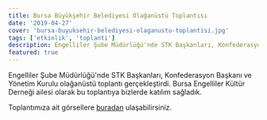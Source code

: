 ```yaml
---
title: Bursa Büyükşehir Belediyesi Olağanüstü Toplantısı
date: '2019-04-27'
cover: 'bursa-buyuksehir-belediyesi-olaganustu-toplantisi.jpg'
tags: ['etkinlik', 'toplanti']
description: Engelliler Şube Müdürlüğü'nde STK Başkanları, Konfederasyon Başkanı ve Yönetim Kurulu olağanüstü toplantı gerçekleştirdi.
featured: true
---
```


Engelliler Şube Müdürlüğü'nde STK Başkanları, Konfederasyon Başkanı ve Yönetim Kurulu olağanüstü toplantı gerçekleştirdi. Bursa Engelliler Kültür Derneği ailesi olarak bu toplantıya bizlerde katılım sağladık.

Toplantımıza ait görsellere <a href="https://photos.app.goo.gl/UGyZ4VDPMYJHbgCeA" target="_blank" rel="noopener noreferrer">buradan</a> ulaşabilirsiniz.
